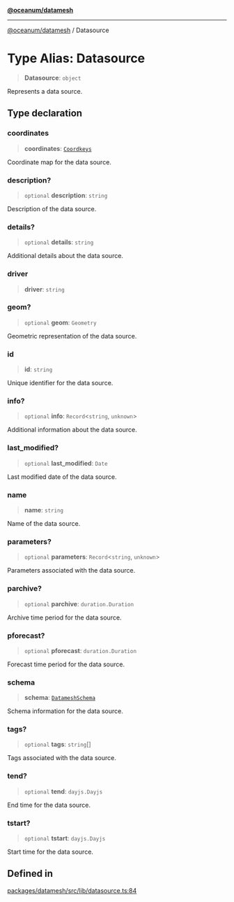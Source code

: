[**@oceanum/datamesh**](../README.md)

***

[@oceanum/datamesh](../README.md) / Datasource

# Type Alias: Datasource

> **Datasource**: `object`

Represents a data source.

## Type declaration

### coordinates

> **coordinates**: [`Coordkeys`](Coordkeys.md)

Coordinate map for the data source.

### description?

> `optional` **description**: `string`

Description of the data source.

### details?

> `optional` **details**: `string`

Additional details about the data source.

### driver

> **driver**: `string`

### geom?

> `optional` **geom**: `Geometry`

Geometric representation of the data source.

### id

> **id**: `string`

Unique identifier for the data source.

### info?

> `optional` **info**: `Record`\<`string`, `unknown`\>

Additional information about the data source.

### last\_modified?

> `optional` **last\_modified**: `Date`

Last modified date of the data source.

### name

> **name**: `string`

Name of the data source.

### parameters?

> `optional` **parameters**: `Record`\<`string`, `unknown`\>

Parameters associated with the data source.

### parchive?

> `optional` **parchive**: `duration.Duration`

Archive time period for the data source.

### pforecast?

> `optional` **pforecast**: `duration.Duration`

Forecast time period for the data source.

### schema

> **schema**: [`DatameshSchema`](DatameshSchema.md)

Schema information for the data source.

### tags?

> `optional` **tags**: `string`[]

Tags associated with the data source.

### tend?

> `optional` **tend**: `dayjs.Dayjs`

End time for the data source.

### tstart?

> `optional` **tstart**: `dayjs.Dayjs`

Start time for the data source.

## Defined in

[packages/datamesh/src/lib/datasource.ts:84](https://github.com/oceanum-io/oceanum-js/blob/434a76394a76820b6be1b553be9d6f05bb5ccb16/packages/datamesh/src/lib/datasource.ts#L84)
